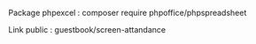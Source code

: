 Package phpexcel :
composer require phpoffice/phpspreadsheet

Link public : 
guestbook/screen-attandance
